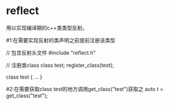 # reflect
用以实现编译期的c++类类型反射。


#1:在需要实现反射的类声明之前提前注册该类型

// 包含反射头文件
#include "reflect.h"

// 注册类class
class test;
register_class(test);

class test 
{
  ...
}

#2:在需要获取class test的地方调用get_class("test")获取之
auto t = get_class("test");
